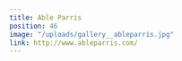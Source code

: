 ```yaml
---
title: Able Parris
position: 46
image: "/uploads/gallery__ableparris.jpg"
link: http://www.ableparris.com/
---
```


